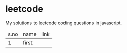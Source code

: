 # leetcode
My solutions to leetcode coding questions in javascript.
<table>
<thead>
<tr>
<td>s.no</td><td>name</td><td>link</td>
</tr>
</thead>
<tbody>
<tr> <td> 1</td> <td> first</td></tr></tbody>
</table>
